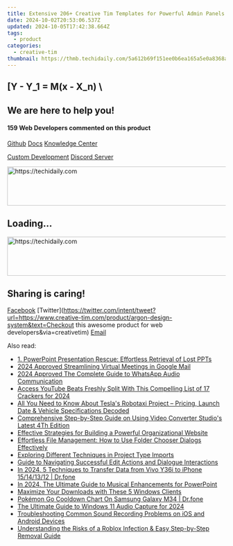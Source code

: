 ```yaml
---
title: Extensive 206+ Creative Tim Templates for Powerful Admin Panels & Control Dashboards
date: 2024-10-02T20:53:06.537Z
updated: 2024-10-05T17:42:38.664Z
tags:
  - product
categories:
  - creative-tim
thumbnail: https://thmb.techidaily.com/5a612b69f151ee0b6ea165a5e0a8368a6294f13aca50623658d8bbb7241b81d0.jpg
---
```


## \[Y - Y_1 = M(x - X_n) \

## We are here to help you!

#### 159 Web Developers commented on this product

[Github](https://github.com/creativetimofficial/argon-design-system) [Docs](https://tools.techidaily.com/creative-tim/products/) [Knowledge Center](https://tools.techidaily.com/creative-tim/products/) 

[Custom Development](https://tools.techidaily.com/creative-tim/products/) [Discord Server](https://discord.com/invite/FhCJCaHdQa) 

<!-- affiliate ads begin -->
<a href="https://ephamedtechinc.pxf.io/c/5597632/2137211/26400" target="_top" id="2137211">
  <img src="//a.impactradius-go.com/display-ad/26400-2137211" border="0" alt="https://techidaily.com" width="728" height="90"/>
</a>
<img height="0" width="0" src="https://ephamedtechinc.pxf.io/i/5597632/2137211/26400" style="position:absolute;visibility:hidden;" border="0" />
<!-- affiliate ads end -->

## Loading...

<!-- affiliate ads begin -->
<a href="https://aligracehair.sjv.io/c/5597632/2027181/19272" target="_top" id="2027181">
  <img src="//a.impactradius-go.com/display-ad/19272-2027181" border="0" alt="https://techidaily.com" width="728" height="90"/>
</a>
<img height="0" width="0" src="https://aligracehair.sjv.io/i/5597632/2027181/19272" style="position:absolute;visibility:hidden;" border="0" />
<!-- affiliate ads end -->

## Sharing is caring!

[Facebook](https://www.facebook.com/sharer/sharer.php?u=https://www.creative-tim.com/product/argon-design-system?src=sdkpreparse) [Twitter](https://twitter.com/intent/tweet?url=https://www.creative-tim.com/product/argon-design-system&text=Checkout this awesome product for web developers&via=creativetim) [Email](https://tools.techidaily.com/creative-tim/products/)

<ins class="adsbygoogle"
     style="display:block"
     data-ad-format="autorelaxed"
     data-ad-client="ca-pub-7571918770474297"
     data-ad-slot="1223367746"></ins>

<ins class="adsbygoogle"
     style="display:block"
     data-ad-client="ca-pub-7571918770474297"
     data-ad-slot="8358498916"
     data-ad-format="auto"
     data-full-width-responsive="true"></ins>

<span class="atpl-alsoreadstyle">Also read:</span>
<div><ul>
<li><a href="https://fox-pages.techidaily.com/1-powerpoint-presentation-rescue-effortless-retrieval-of-lost-ppts/"><u>1. PowerPoint Presentation Rescue: Effortless Retrieval of Lost PPTs</u></a></li>
<li><a href="https://fox-info.techidaily.com/2024-approved-streamlining-virtual-meetings-in-google-mail/"><u>2024 Approved Streamlining Virtual Meetings in Google Mail</u></a></li>
<li><a href="https://some-approaches.techidaily.com/2024-approved-the-complete-guide-to-whatsapp-audio-communication/"><u>2024 Approved The Complete Guide to WhatsApp Audio Communication</u></a></li>
<li><a href="https://youtube-zero.techidaily.com/s-youtube-beats-freshly-split-with-this-compelling-list-of-17-crackers-for-2024/"><u>Access YouTube Beats Freshly Split With This Compelling List of 17 Crackers for 2024</u></a></li>
<li><a href="https://techtrends.techidaily.com/all-you-need-to-know-about-teslas-robotaxi-project-pricing-launch-date-and-vehicle-specifications-decoded/"><u>All You Need to Know About Tesla's Robotaxi Project – Pricing, Launch Date & Vehicle Specifications Decoded</u></a></li>
<li><a href="https://fox-pages.techidaily.com/comprehensive-step-by-step-guide-on-using-video-converter-studios-latest-4th-edition/"><u>Comprehensive Step-by-Step Guide on Using Video Converter Studio's Latest 4Th Edition</u></a></li>
<li><a href="https://fox-pages.techidaily.com/effective-strategies-for-building-a-powerful-organizational-website/"><u>Effective Strategies for Building a Powerful Organizational Website</u></a></li>
<li><a href="https://fox-pages.techidaily.com/effortless-file-management-how-to-use-folder-chooser-dialogs-effectively/"><u>Effortless File Management: How to Use Folder Chooser Dialogs Effectively</u></a></li>
<li><a href="https://fox-pages.techidaily.com/exploring-different-techniques-in-project-type-imports/"><u>Exploring Different Techniques in Project Type Imports</u></a></li>
<li><a href="https://fox-pages.techidaily.com/guide-to-navigating-successful-edit-actions-and-dialogue-interactions/"><u>Guide to Navigating Successful Edit Actions and Dialogue Interactions</u></a></li>
<li><a href="https://android-transfer.techidaily.com/in-2024-5-techniques-to-transfer-data-from-vivo-y36i-to-iphone-15141312-drfone-by-drfone-transfer-from-android-transfer-from-android/"><u>In 2024, 5 Techniques to Transfer Data from Vivo Y36i to iPhone 15/14/13/12 | Dr.fone</u></a></li>
<li><a href="https://fox-glue.techidaily.com/in-2024-the-ultimate-guide-to-musical-enhancements-for-powerpoint/"><u>In 2024, The Ultimate Guide to Musical Enhancements for PowerPoint</u></a></li>
<li><a href="https://win11-tips.techidaily.com/maximize-your-downloads-with-these-5-windows-clients/"><u>Maximize Your Downloads with These 5 Windows Clients</u></a></li>
<li><a href="https://change-location.techidaily.com/pokemon-go-cooldown-chart-on-samsung-galaxy-m34-drfone-by-drfone-virtual-android/"><u>Pokémon Go Cooldown Chart On Samsung Galaxy M34 | Dr.fone</u></a></li>
<li><a href="https://some-skills.techidaily.com/the-ultimate-guide-to-windows-11-audio-capture-for-2024/"><u>The Ultimate Guide to Windows 11 Audio Capture for 2024</u></a></li>
<li><a href="https://fox-pages.techidaily.com/troubleshooting-common-sound-recording-problems-on-ios-and-android-devices/"><u>Troubleshooting Common Sound Recording Problems on iOS and Android Devices</u></a></li>
<li><a href="https://fox-pages.techidaily.com/understanding-the-risks-of-a-roblox-infection-and-easy-step-by-step-removal-guide/"><u>Understanding the Risks of a Roblox Infection & Easy Step-by-Step Removal Guide</u></a></li>
</ul></div>

